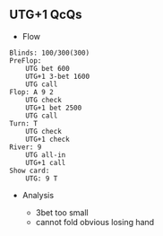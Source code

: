 ## UTG+1 QcQs

* Flow
```
Blinds: 100/300(300)
PreFlop:
    UTG bet 600
    UTG+1 3-bet 1600
    UTG call
Flop: A 9 2
    UTG check
    UTG+1 bet 2500
    UTG call
Turn: T
    UTG check
    UTG+1 check
River: 9
    UTG all-in
    UTG+1 call
Show card:
    UTG: 9 T
```
* Analysis

  * 3bet too small
  * cannot fold obvious losing hand
